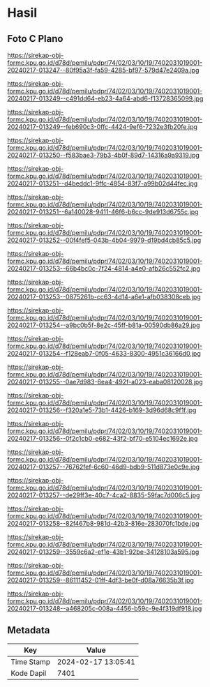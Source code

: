 # Hasil

## Foto C Plano

https://sirekap-obj-formc.kpu.go.id/d78d/pemilu/pdpr/74/02/03/10/19/7402031019001-20240217-013247--80f95a3f-fa59-4285-bf97-579d47e2409a.jpg

https://sirekap-obj-formc.kpu.go.id/d78d/pemilu/pdpr/74/02/03/10/19/7402031019001-20240217-013249--c491dd64-eb23-4a64-abd6-f13728365099.jpg

https://sirekap-obj-formc.kpu.go.id/d78d/pemilu/pdpr/74/02/03/10/19/7402031019001-20240217-013249--feb690c3-0ffc-4424-9ef6-7232e3fb20fe.jpg

https://sirekap-obj-formc.kpu.go.id/d78d/pemilu/pdpr/74/02/03/10/19/7402031019001-20240217-013250--f583bae3-79b3-4b0f-89d7-14316a9a9319.jpg

https://sirekap-obj-formc.kpu.go.id/d78d/pemilu/pdpr/74/02/03/10/19/7402031019001-20240217-013251--d4beddc1-9ffc-4854-83f7-a99b02d44fec.jpg

https://sirekap-obj-formc.kpu.go.id/d78d/pemilu/pdpr/74/02/03/10/19/7402031019001-20240217-013251--6a140028-9411-46f6-b6cc-9de913d6755c.jpg

https://sirekap-obj-formc.kpu.go.id/d78d/pemilu/pdpr/74/02/03/10/19/7402031019001-20240217-013252--00f4fef5-043b-4b04-9979-d19bd4cb85c5.jpg

https://sirekap-obj-formc.kpu.go.id/d78d/pemilu/pdpr/74/02/03/10/19/7402031019001-20240217-013253--66b4bc0c-7f24-4814-a4e0-afb26c552fc2.jpg

https://sirekap-obj-formc.kpu.go.id/d78d/pemilu/pdpr/74/02/03/10/19/7402031019001-20240217-013253--0875261b-cc63-4d14-a6e1-afb038308ceb.jpg

https://sirekap-obj-formc.kpu.go.id/d78d/pemilu/pdpr/74/02/03/10/19/7402031019001-20240217-013254--a9bc0b5f-8e2c-45ff-b81a-00590db86a29.jpg

https://sirekap-obj-formc.kpu.go.id/d78d/pemilu/pdpr/74/02/03/10/19/7402031019001-20240217-013254--f128eab7-0f05-4633-8300-4951c36166d0.jpg

https://sirekap-obj-formc.kpu.go.id/d78d/pemilu/pdpr/74/02/03/10/19/7402031019001-20240217-013255--0ae7d983-6ea4-492f-a023-eaba08120028.jpg

https://sirekap-obj-formc.kpu.go.id/d78d/pemilu/pdpr/74/02/03/10/19/7402031019001-20240217-013256--f320a1e5-73b1-4426-b169-3d96d68c9f1f.jpg

https://sirekap-obj-formc.kpu.go.id/d78d/pemilu/pdpr/74/02/03/10/19/7402031019001-20240217-013256--0f2c1cb0-e682-43f2-bf70-e5104ec1692e.jpg

https://sirekap-obj-formc.kpu.go.id/d78d/pemilu/pdpr/74/02/03/10/19/7402031019001-20240217-013257--76762fef-6c60-46d9-bdb9-511d873e0c9e.jpg

https://sirekap-obj-formc.kpu.go.id/d78d/pemilu/pdpr/74/02/03/10/19/7402031019001-20240217-013257--de29ff3e-40c7-4ca2-8835-59fac7d006c5.jpg

https://sirekap-obj-formc.kpu.go.id/d78d/pemilu/pdpr/74/02/03/10/19/7402031019001-20240217-013258--82f467b8-981d-42b3-816e-283070fc1bde.jpg

https://sirekap-obj-formc.kpu.go.id/d78d/pemilu/pdpr/74/02/03/10/19/7402031019001-20240217-013259--3559c6a2-ef1e-43b1-92be-34128103a595.jpg

https://sirekap-obj-formc.kpu.go.id/d78d/pemilu/pdpr/74/02/03/10/19/7402031019001-20240217-013259--86111452-01ff-4df3-be0f-d08a76635b3f.jpg

https://sirekap-obj-formc.kpu.go.id/d78d/pemilu/pdpr/74/02/03/10/19/7402031019001-20240217-013248--a468205c-008a-4456-b59c-9e4f319df918.jpg


## Metadata

| Key        | Value               |
| ---------- | ------------------- |
| Time Stamp | 2024-02-17 13:05:41 |
| Kode Dapil | 7401                |



